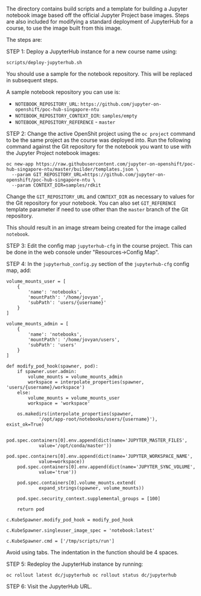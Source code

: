 The directory contains build scripts and a template for building a Jupyter
notebook image based off the official Jupyter Project base images. Steps
are also included for modifying a standard deployment of JupyterHub for
a course, to use the image built from this image.

The steps are:
 
STEP 1: Deploy a JupyterHub instance for a new course name using:

```
scripts/deploy-jupyterhub.sh
```

You should use a sample for the notebook repository. This will be replaced
in subsequent steps.

A sample notebook repository you can use is:

* `NOTEBOOK_REPOSITORY_URL`: `https://github.com/jupyter-on-openshift/poc-hub-singapore-ntu`
* `NOTEBOOK_REPOSITORY_CONTEXT_DIR`: `samples/empty`
* `NOTEBOOK_REPOSITORY_REFERENCE` - `master`

STEP 2: Change the active OpenShit project using the `oc project` command to
be the same project as the course was deployed into. Run the following
command against the Git repository for the notebook you want to use with
the Jupyter Project notebook images:

```
oc new-app https://raw.githubusercontent.com/jupyter-on-openshift/poc-hub-singapore-ntu/master/builder/templates.json \
  --param GIT_REPOSITORY_URL=https://github.com/jupyter-on-openshift/poc-hub-singapore-ntu \
  --param CONTEXT_DIR=samples/rdkit
```

Change the `GIT_REPOSITORY_URL` and `CONTEXT_DIR` as necessary to values
for the Git repository for your notebook. You can also set `GIT_REFERENCE`
template parameter if need to use other than the `master` branch of the Git
repository.

This should result in an image stream being created for the image called
`notebook`.

STEP 3: Edit the config map `jupyterhub-cfg` in the course project. This
can be done in the web console under "Resources->Config Map".

STEP 4: In the `jupyterhub_config.py` section of the `jupyterhub-cfg` config
map, add:

```
volume_mounts_user = [
    {
        'name': 'notebooks',
        'mountPath': '/home/jovyan',
        'subPath': 'users/{username}'
    }
]

volume_mounts_admin = [
    {
        'name': 'notebooks',
        'mountPath': '/home/jovyan/users',
        'subPath': 'users'
    }
]

def modify_pod_hook(spawner, pod):
    if spawner.user.admin:
        volume_mounts = volume_mounts_admin
        workspace = interpolate_properties(spawner, 'users/{username}/workspace')
    else:
        volume_mounts = volume_mounts_user
        workspace = 'workspace'

    os.makedirs(interpolate_properties(spawner,
            '/opt/app-root/notebooks/users/{username}'), exist_ok=True)

    pod.spec.containers[0].env.append(dict(name='JUPYTER_MASTER_FILES',
            value='/opt/conda/master'))
    pod.spec.containers[0].env.append(dict(name='JUPYTER_WORKSPACE_NAME',
            value=workspace))
    pod.spec.containers[0].env.append(dict(name='JUPYTER_SYNC_VOLUME',
            value='true'))

    pod.spec.containers[0].volume_mounts.extend(
            expand_strings(spawner, volume_mounts))

    pod.spec.security_context.supplemental_groups = [100]

    return pod

c.KubeSpawner.modify_pod_hook = modify_pod_hook

c.KubeSpawner.singleuser_image_spec = 'notebook:latest'

c.KubeSpawner.cmd = ['/tmp/scripts/run']
```

Avoid using tabs. The indentation in the function should be 4 spaces.

STEP 5: Redeploy the JupyterHub instance by running:

```
oc rollout latest dc/jupyterhub oc rollout status dc/jupyterhub
```

STEP 6: Visit the JupyterHub URL.
